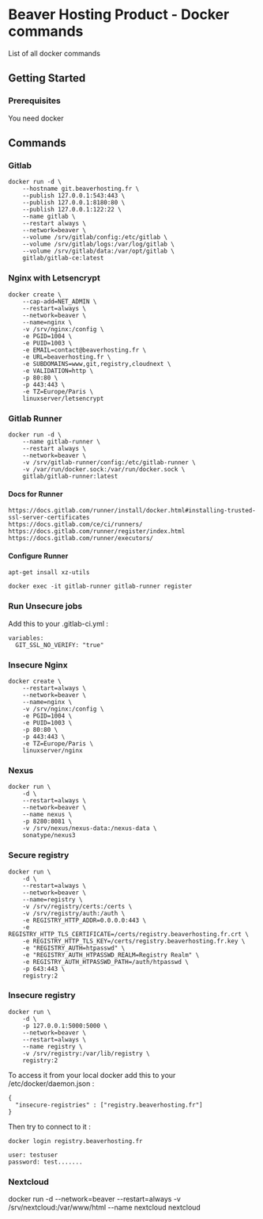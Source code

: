 # Beaver Hosting Product - Docker commands

List of all docker commands

## Getting Started

### Prerequisites

You need docker

## Commands

### Gitlab
```
docker run -d \
    --hostname git.beaverhosting.fr \
    --publish 127.0.0.1:543:443 \
    --publish 127.0.0.1:8180:80 \
    --publish 127.0.0.1:122:22 \
    --name gitlab \
    --restart always \
    --network=beaver \
    --volume /srv/gitlab/config:/etc/gitlab \
    --volume /srv/gitlab/logs:/var/log/gitlab \
    --volume /srv/gitlab/data:/var/opt/gitlab \
    gitlab/gitlab-ce:latest
```

### Nginx with Letsencrypt
``` 
docker create \
	--cap-add=NET_ADMIN \
	--restart=always \
	--network=beaver \
	--name=nginx \
	-v /srv/nginx:/config \
	-e PGID=1004 \
	-e PUID=1003 \
	-e EMAIL=contact@beaverhosting.fr \
	-e URL=beaverhosting.fr \
	-e SUBDOMAINS=www,git,registry,cloudnext \
	-e VALIDATION=http \
	-p 80:80 \
	-p 443:443 \
	-e TZ=Europe/Paris \
	linuxserver/letsencrypt
```

### Gitlab Runner

```
docker run -d \
    --name gitlab-runner \
    --restart always \
    --network=beaver \
    -v /srv/gitlab-runner/config:/etc/gitlab-runner \
    -v /var/run/docker.sock:/var/run/docker.sock \
    gitlab/gitlab-runner:latest
```

#### Docs for Runner 
```
https://docs.gitlab.com/runner/install/docker.html#installing-trusted-ssl-server-certificates
https://docs.gitlab.com/ce/ci/runners/
https://docs.gitlab.com/runner/register/index.html
https://docs.gitlab.com/runner/executors/
```

#### Configure Runner
```
apt-get insall xz-utils

docker exec -it gitlab-runner gitlab-runner register
```

### Run Unsecure jobs
Add this to your .gitlab-ci.yml :
```
variables:
  GIT_SSL_NO_VERIFY: "true"
```

### Insecure Nginx
``` 
docker create \
	--restart=always \
	--network=beaver \
	--name=nginx \
	-v /srv/nginx:/config \
	-e PGID=1004 \
	-e PUID=1003 \
	-p 80:80 \
	-p 443:443 \
	-e TZ=Europe/Paris \
	linuxserver/nginx
``` 

### Nexus
```
docker run \
    -d \
    --restart=always \
    --network=beaver \
    --name nexus \
    -p 8280:8081 \    
    -v /srv/nexus/nexus-data:/nexus-data \
    sonatype/nexus3
```

### Secure registry
```
docker run \
    -d \
    --restart=always \
    --network=beaver \
    --name=registry \
    -v /srv/registry/certs:/certs \
    -v /srv/registry/auth:/auth \
    -e REGISTRY_HTTP_ADDR=0.0.0.0:443 \
    -e REGISTRY_HTTP_TLS_CERTIFICATE=/certs/registry.beaverhosting.fr.crt \
    -e REGISTRY_HTTP_TLS_KEY=/certs/registry.beaverhosting.fr.key \
    -e "REGISTRY_AUTH=htpasswd" \
    -e "REGISTRY_AUTH_HTPASSWD_REALM=Registry Realm" \
    -e REGISTRY_AUTH_HTPASSWD_PATH=/auth/htpasswd \
    -p 643:443 \
    registry:2
```

### Insecure registry
```
docker run \
    -d \
    -p 127.0.0.1:5000:5000 \
    --network=beaver \
    --restart=always \
    --name registry \
    -v /srv/registry:/var/lib/registry \
    registry:2
```

To access it from your local docker add this to your /etc/docker/daemon.json : 
```
{
  "insecure-registries" : ["registry.beaverhosting.fr"]
}
```

Then try to connect to it :
```
docker login registry.beaverhosting.fr

user: testuser
password: test.......
```

### Nextcloud
docker run -d --network=beaver --restart=always -v /srv/nextcloud:/var/www/html --name nextcloud nextcloud

